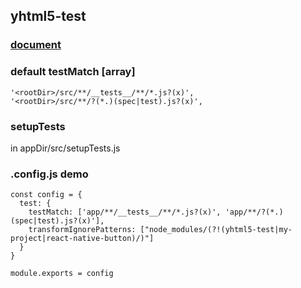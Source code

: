 ## yhtml5-test

### [document][documrnt-create-react-app-test] 



### default testMatch [array<string>] 

```
'<rootDir>/src/**/__tests__/**/*.js?(x)',
'<rootDir>/src/**/?(*.)(spec|test).js?(x)',
```

### setupTests

in appDir/src/setupTests.js 



### .config.js demo


```
const config = {
  test: {
    testMatch: ['app/**/__tests__/**/*.js?(x)', 'app/**/?(*.)(spec|test).js?(x)'],
    transformIgnorePatterns: ["node_modules/(?!(yhtml5-test|my-project|react-native-button)/)"]
  }
}

module.exports = config
```


[documrnt-create-react-app-test]:https://github.com/facebookincubator/create-react-app/blob/master/packages/react-scripts/template/README.md#running-tests